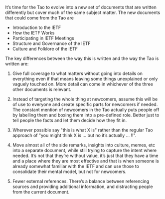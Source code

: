 It’s time for the Tao to evolve into a new set of documents that are written differently but cover much of the same subject matter.  The new documents that could come from the Tao are

- Introduction to the IETF
- How the IETF Works
- Participating in IETF Meetings
- Structure and Governance of the IETF
- Culture and Folklore of the IETF

The key differences between the way this is written and the way the Tao is written are:

1.  Give full coverage to what matters without going into details on everything even if that means leaving some things unexplained or only vaguely touched on.  More detail can come in whichever of the three other documents is relevant.

2.  Instead of targeting the whole thing at newcomers, assume this will be of use to everyone and create specific parts for newcomers if needed.  The constant mention of newcomers in the Tao actually puts people off by labelling them and boxing them into a pre-defined role.  Better just to tell people the facts and let them decide how they fit in.

3.  Wherever possible say "this is what X is" rather than the regular Tao approach of "you might think X is … but no it’s actually … !!".

4.  Move almost all of the side remarks, insights into culture, memes, etc into a separate document, while still trying to capture the intent where needed.  It’s not that they’re without value, it’s just that they have a time and a place where they are most effective and that is when someone is already somewhat familiar with the IETF and can use those to consolidate their mental model, but not for newcomers.

5.  Fewer external references.  There’s a balance between referencing sources and providing additional information, and distracting people from the current document. 